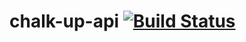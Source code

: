 chalk-up-api [![Build Status](https://travis-ci.org/chalkTec/chalk-up-api.svg?branch=master)](https://travis-ci.org/chalkTec/chalk-up-api)
============
